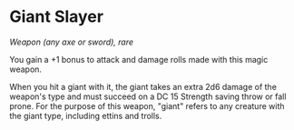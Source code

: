 # Giant Slayer

*Weapon (any axe or sword), rare*

You gain a +1 bonus to attack and damage rolls made with this magic weapon.

When you hit a giant with it, the giant takes an extra 2d6 damage of the weapon's type and must succeed on a DC 15 Strength saving throw or fall prone. For the purpose of this weapon, "giant" refers to any creature with the giant type, including ettins and trolls.